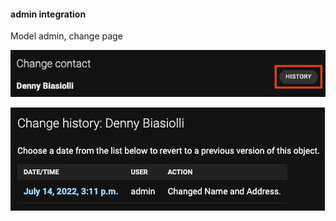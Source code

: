 #### admin integration

Model admin, change page

![admin-change](slides/django-reversion/images/admin-change.jpg)

![admin-change-history](slides/django-reversion/images/admin-change-history.jpg)

<aside class="notes">
</aside>
